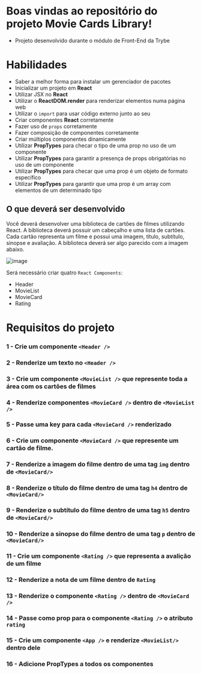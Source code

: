 # Boas vindas ao repositório do projeto Movie Cards Library!

- Projeto desenvolvido durante o módulo de Front-End da Trybe

# Habilidades

  - Saber a melhor forma para instalar um gerenciador de pacotes
  - Inicializar um projeto em **React**
  - Utilizar JSX no **React**
  - Utilizar o **ReactDOM.render** para renderizar elementos numa página web
  - Utilizar o `import` para usar código externo junto ao seu
  - Criar componentes **React** corretamente
  - Fazer uso de `props` corretamente
  - Fazer composição de componentes corretamente
  - Criar múltiplos componentes dinamicamente
  - Utilizar **PropTypes** para checar o tipo de uma prop no uso de um componente
  - Utilizar **PropTypes** para garantir a presença de props obrigatórias no uso de um componente
  - Utilizar **PropTypes** para checar que uma prop é um objeto de formato específico
  - Utilizar **PropTypes** para garantir que uma prop é um array com elementos de um determinado tipo

## O que deverá ser desenvolvido

Você deverá desenvolver uma biblioteca de cartões de filmes utilizando React. A biblioteca deverá possuir um cabeçalho e uma lista de cartões. Cada cartão representa um filme e possui uma imagem, título, subtítulo, sinopse e avaliação. A biblioteca deverá ser algo parecido com a imagem abaixo.

![image](preview.png)


Será necessário criar quatro `React Components`:

   - Header
   - MovieList
   - MovieCard
   - Rating

# Requisitos do projeto

### 1 - Crie um componente `<Header />`

### 2 - Renderize um texto no `<Header />`

### 3 - Crie um componente `<MovieList />` que represente toda a área com os cartões de filmes

### 4 - Renderize componentes `<MovieCard />` dentro de `<MovieList />`

### 5 - Passe uma key para cada `<MovieCard />` renderizado

### 6 - Crie um componente `<MovieCard />` que represente um cartão de filme.

### 7 - Renderize a imagem do filme dentro de uma tag `img` dentro de `<MovieCard/>`

### 8 - Renderize o título do filme dentro de uma tag `h4` dentro de `<MovieCard/>`

### 9 - Renderize o subtítulo do filme dentro de uma tag `h5` dentro de `<MovieCard/>`

### 10 - Renderize a sinopse do filme dentro de uma tag `p` dentro de `<MovieCard/>`


### 11 - Crie um componente `<Rating />` que representa a avalição de um filme

### 12 - Renderize a nota de um filme dentro de `Rating`

### 13 - Renderize o componente `<Rating />` dentro de `<MovieCard />`

### 14 - Passe como prop para o componente `<Rating />` o atributo `rating`

### 15 - Crie um componente `<App />` e renderize `<MovieList/>` dentro dele

### 16 - Adicione PropTypes a todos os componentes

